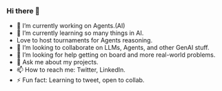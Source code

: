 ### Hi there 👋
- 🔭 I’m currently working on Agents.(AI) 
- 🌱 I’m currently learning so many things in AI.
- Love to host tournaments for Agents reasoning.
- 👯 I’m looking to collaborate on LLMs, Agents, and other GenAI stuff.
- 🤔 I’m looking for help getting on board and more real-world problems.
- 💬 Ask me about my projects.
- 📫 How to reach me: Twitter, LinkedIn.
- ⚡ Fun fact: Learning to tweet, open to collab.
